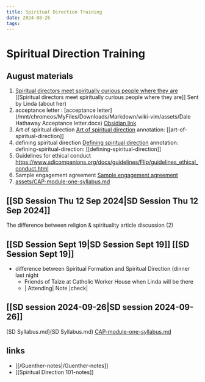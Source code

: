 ```yaml
---
title: Spiritual Direction Training
date: 2024-08-26
tags: 
---
```


# Spiritual Direction Training
## August materials
  1. [Spiritual directors meet spiritually curious people where they are](https://religionnews.com/2024/07/31/spiritual-direction-continues-to-grow-as-it-meets-spiritually-curious-people-where-they-are/ "Spiritual directors meet spiritually curious people where they are")
  [[Spiritual directors meet spiritually curious people where they are]] Sent by Linda (about her)
  2. acceptance letter : [acceptance letter](/mnt/chromeos/MyFiles/Downloads/Markdown/wiki-vim/assets/Dale Hathaway Acceptance letter.docx) [Obsidian link](Dale%20Hathaway%20Acceptance%20letter.docx.pdf)
  3. Art of spiritual direction  [Art of spiritual direction](Art%20Of%20Spiritual%20Direction%20-%20Aug%2015%202024%20-%209-42%20PM.pdf) 
  annotation:  [[art-of-spiritual-direction]] 
  4. defining spiritual direction [Defining spiritual direction](Defining%20Spiritual%20Direction%20-%20Aug%2025%202024%20-%205-30%20PM.pdf) 
  annotation: defining-spiritual-direction: [[defining-spiritual-direction]]
  5. Guidelines for ethical conduct https://www.sdicompanions.org/docs/guidelines/Flip/guidelines_ethical_conduct.html
  6. Sample engagement agreement [Sample engagement agreement](assets/sample_engagement_agreement.pdf)
  7. [assets/CAP-module-one-syllabus.md](assets/CAP-module-one-syllabus.md)
## [[SD Session Thu 12 Sep 2024|SD Session Thu 12 Sep 2024]]
The difference between religion & spirituality
article discussion (2)
## [[SD Session Sept 19|SD Session Sept 19]] [[SD Session Sept 19]]
- difference between Spiritual Formation and Spiritual Direction (dinner last night
	- Friends of Taize at Catholic Worker House when Linda will be there
	- | Attending| Note |check| 
## [[SD session 2024-09-26|SD session 2024-09-26]]
[SD Syllabus.md](SD Syllabus.md)
[CAP-module-one-syllabus.md](CAP-module-one-syllabus.md)

## links
- [[/Guenther-notes|/Guenther-notes]]
- [[Spiritual Direction 101-notes]]

